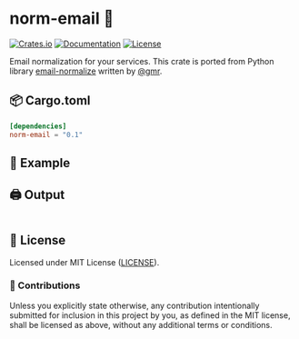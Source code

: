 # norm-email 📧

[![Crates.io](https://img.shields.io/crates/v/norm-email.svg)](https://crates.io/crates/norm-email)
[![Documentation](https://docs.rs/norm-email/badge.svg)](https://docs.rs/norm-email)
[![License](https://img.shields.io/github/license/orhanbalci/norm-email.svg)](https://github.com/orhanbalci/norm-email/blob/master/LICENSE)


Email normalization for your services. This crate is ported from Python library
[email-normalize](https://github.com/gmr/email-normalize) written by
[@gmr](https://github.com/gmr).


## 📦 Cargo.toml

```toml
[dependencies]
norm-email = "0.1"
```

## 🔧 Example




## 🖨️ Output

```text

```


## 📝 License

Licensed under MIT License ([LICENSE](LICENSE)).

### 🚧 Contributions

Unless you explicitly state otherwise, any contribution intentionally submitted for inclusion in this project by you, as defined in the MIT license, shall be licensed as above, without any additional terms or conditions.
